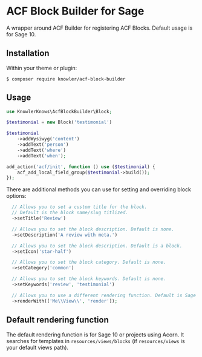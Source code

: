 # ACF Block Builder for Sage

A wrapper around ACF Builder for registering ACF Blocks.
Default usage is for Sage 10.

## Installation

Within your theme or plugin:

```shell
$ composer require knowler/acf-block-builder
```

## Usage

```php
use KnowlerKnows\AcfBlockBuilder\Block;

$testimonial = new Block('testimonial')

$testimonial
    ->addWysiwyg('content')
    ->addText('person')
    ->addText('where')
    ->addText('when');

add_action('acf/init', function () use ($testimonial) {
    acf_add_local_field_group($testimonial->build());
});
```

There are additional methods you can use for setting and
overriding block options:

```php
  // Allows you to set a custom title for the block. 
  // Default is the block name/slug titlized.
  ->setTitle('Review')

  // Allows you to set the block description. Default is none.
  ->setDescription('A review with meta.')

  // Allows you to set the block description. Default is a block.
  ->setIcon('star-half')

  // Allows you to set the block category. Default is none.
  ->setCategory('common')

  // Allows you to set the block keywords. Default is none.
  ->setKeywords('review', 'testimonial')

  // Allows you to use a different rendering function. Default is Sage 10 (Acorn).
  ->renderWith(['Me\\View\\', 'render']);
```

## Default rendering function

The default rendering function is for Sage 10 or projects using
Acorn. It searches for templates in `resources/views/blocks` (if
`resources/views` is your default views path).

